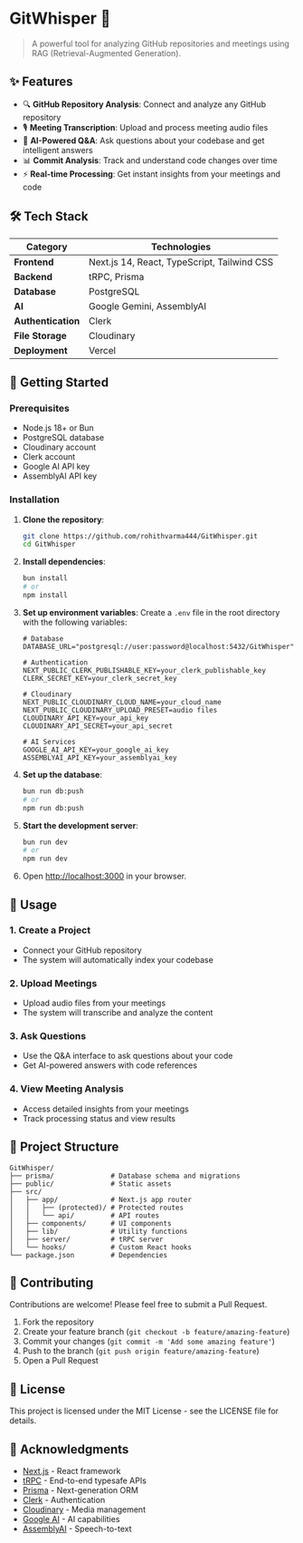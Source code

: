 # GitWhisper 🚀

> A powerful tool for analyzing GitHub repositories and meetings using RAG (Retrieval-Augmented Generation).

## ✨ Features

- 🔍 **GitHub Repository Analysis**: Connect and analyze any GitHub repository
- 🎙️ **Meeting Transcription**: Upload and process meeting audio files
- 🤖 **AI-Powered Q&A**: Ask questions about your codebase and get intelligent answers
- 📊 **Commit Analysis**: Track and understand code changes over time
- ⚡ **Real-time Processing**: Get instant insights from your meetings and code

## 🛠️ Tech Stack

| Category | Technologies |
|----------|--------------|
| **Frontend** | Next.js 14, React, TypeScript, Tailwind CSS |
| **Backend** | tRPC, Prisma |
| **Database** | PostgreSQL |
| **AI** | Google Gemini, AssemblyAI |
| **Authentication** | Clerk |
| **File Storage** | Cloudinary |
| **Deployment** | Vercel |

## 🚀 Getting Started

### Prerequisites

- Node.js 18+ or Bun
- PostgreSQL database
- Cloudinary account
- Clerk account
- Google AI API key
- AssemblyAI API key

### Installation

1. **Clone the repository**:
   ```bash
   git clone https://github.com/rohithvarma444/GitWhisper.git
   cd GitWhisper
   ```

2. **Install dependencies**:
   ```bash
   bun install
   # or
   npm install
   ```

3. **Set up environment variables**:
   Create a `.env` file in the root directory with the following variables:
   ```env
   # Database
   DATABASE_URL="postgresql://user:password@localhost:5432/GitWhisper"
   
   # Authentication
   NEXT_PUBLIC_CLERK_PUBLISHABLE_KEY=your_clerk_publishable_key
   CLERK_SECRET_KEY=your_clerk_secret_key
   
   # Cloudinary
   NEXT_PUBLIC_CLOUDINARY_CLOUD_NAME=your_cloud_name
   NEXT_PUBLIC_CLOUDINARY_UPLOAD_PRESET=audio files
   CLOUDINARY_API_KEY=your_api_key
   CLOUDINARY_API_SECRET=your_api_secret
   
   # AI Services
   GOOGLE_AI_API_KEY=your_google_ai_key
   ASSEMBLYAI_API_KEY=your_assemblyai_key
   ```

4. **Set up the database**:
   ```bash
   bun run db:push
   # or
   npm run db:push
   ```

5. **Start the development server**:
   ```bash
   bun run dev
   # or
   npm run dev
   ```

6. Open [http://localhost:3000](http://localhost:3000) in your browser.

## 📖 Usage

### 1. Create a Project
- Connect your GitHub repository
- The system will automatically index your codebase

### 2. Upload Meetings
- Upload audio files from your meetings
- The system will transcribe and analyze the content

### 3. Ask Questions
- Use the Q&A interface to ask questions about your code
- Get AI-powered answers with code references

### 4. View Meeting Analysis
- Access detailed insights from your meetings
- Track processing status and view results

## 📁 Project Structure

```
GitWhisper/
├── prisma/              # Database schema and migrations
├── public/              # Static assets
├── src/
│   ├── app/             # Next.js app router
│   │   ├── (protected)/ # Protected routes
│   │   └── api/         # API routes
│   ├── components/      # UI components
│   ├── lib/             # Utility functions
│   ├── server/          # tRPC server
│   └── hooks/           # Custom React hooks
└── package.json         # Dependencies
```

## 🤝 Contributing

Contributions are welcome! Please feel free to submit a Pull Request.

1. Fork the repository
2. Create your feature branch (`git checkout -b feature/amazing-feature`)
3. Commit your changes (`git commit -m 'Add some amazing feature'`)
4. Push to the branch (`git push origin feature/amazing-feature`)
5. Open a Pull Request

## 📄 License

This project is licensed under the MIT License - see the LICENSE file for details.

## 🙏 Acknowledgments

- [Next.js](https://nextjs.org/) - React framework
- [tRPC](https://trpc.io/) - End-to-end typesafe APIs
- [Prisma](https://www.prisma.io/) - Next-generation ORM
- [Clerk](https://clerk.dev/) - Authentication
- [Cloudinary](https://cloudinary.com/) - Media management
- [Google AI](https://ai.google.dev/) - AI capabilities
- [AssemblyAI](https://www.assemblyai.com/) - Speech-to-text

